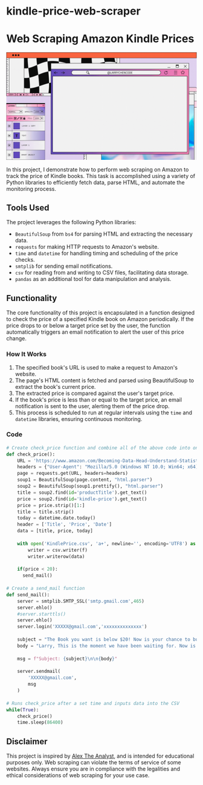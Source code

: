 # kindle-price-web-scraper

# Web Scraping Amazon Kindle Prices

![Web Scraping Project Banner](images/web-scraping.gif)

In this project, I demonstrate how to perform web scraping on Amazon to track the price of Kindle books. This task is accomplished using a variety of Python libraries to efficiently fetch data, parse HTML, and automate the monitoring process.

## Tools Used

The project leverages the following Python libraries:

- `BeautifulSoup` from `bs4` for parsing HTML and extracting the necessary data.
- `requests` for making HTTP requests to Amazon's website.
- `time` and `datetime` for handling timing and scheduling of the price checks.
- `smtplib` for sending email notifications.
- `csv` for reading from and writing to CSV files, facilitating data storage.
- `pandas` as an additional tool for data manipulation and analysis.

## Functionality

The core functionality of this project is encapsulated in a function designed to check the price of a specified Kindle book on Amazon periodically. If the price drops to or below a target price set by the user, the function automatically triggers an email notification to alert the user of this price change.

### How It Works

1. The specified book's URL is used to make a request to Amazon's website.
2. The page's HTML content is fetched and parsed using BeautifulSoup to extract the book's current price.
3. The extracted price is compared against the user's target price.
4. If the book's price is less than or equal to the target price, an email notification is sent to the user, alerting them of the price drop.
5. This process is scheduled to run at regular intervals using the `time` and `datetime` libraries, ensuring continuous monitoring.

### Code
```python
# Create check_price function and combine all of the above code into one function
def check_price():
    URL = 'https://www.amazon.com/Becoming-Data-Head-Understand-Statistics-ebook/dp/B092TSVZJ8/ref=tmm_kin_swatch_0?_encoding=UTF8&qid=&sr='
    headers = {"User-Agent": "Mozilla/5.0 (Windows NT 10.0; Win64; x64) AppleWebKit/537.36 (KHTML, like Gecko) Chrome/122.0.0.0 Safari/537.36", "Accept-Encoding":"gzip, deflate", "Accept":"text/html,application/xhtml+xml,application/xml;q=0.9,*/*;q=0.8", "DNT":"1","Connection":"close", "Upgrade-Insecure-Requests":"1"}
    page = requests.get(URL, headers=headers)
    soup1 = BeautifulSoup(page.content, "html.parser")
    soup2 = BeautifulSoup(soup1.prettify(), "html.parser")
    title = soup2.find(id='productTitle').get_text()
    price = soup2.find(id='kindle-price').get_text()
    price = price.strip()[1:]
    title = title.strip()
    today = datetime.date.today()
    header = ['Title', 'Price', 'Date']
    data = [title, price, today]

    with open('KindlePrice.csv', 'a+', newline='', encoding='UTF8') as f:
        writer = csv.writer(f)
        writer.writerow(data)

    if(price < 20):
      send_mail()

# Create a send_mail function
def send_mail():
    server = smtplib.SMTP_SSL('smtp.gmail.com',465)
    server.ehlo()
    #server.starttls()
    server.ehlo()
    server.login('XXXXX@gmail.com','xxxxxxxxxxxxxx')

    subject = "The Book you want is below $20! Now is your chance to buy!"
    body = "Larry, This is the moment we have been waiting for. Now is your chance to pick up the book Becoming a Data Head. Don't mess it up! Link here: https://www.amazon.com/Becoming-Data-Head-Understand-Statistics-ebook/dp/B092TSVZJ8/ref=tmm_kin_swatch_0?_encoding=UTF8&qid=&sr="
   
    msg = f"Subject: {subject}\n\n{body}"
    
    server.sendmail(
        'XXXXX@gmail.com',
        msg
    )

# Runs check_price after a set time and inputs data into the CSV
while(True):
    check_price()
    time.sleep(86400)
```

## Disclaimer

This project is inspired by [Alex The Analyst](https://www.youtube.com/@AlexTheAnalyst), and is intended for educational purposes only. Web scraping can violate the terms of service of some websites. Always ensure you are in compliance with the legalities and ethical considerations of web scraping for your use case.
